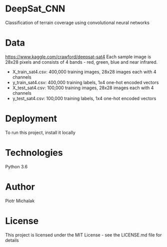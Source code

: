 # DeepSat_CNN
Classification of terrain coverage using convolutional neural networks

# Data
https://www.kaggle.com/crawford/deepsat-sat4
Each sample image is 28x28 pixels and consists of 4 bands - red, green, blue and near infrared.
- X_train_sat4.csv: 400,000 training images, 28x28 images each with 4 channels
- y_train_sat4.csv: 400,000 training labels, 1x4 one-hot encoded vectors
- X_test_sat4.csv: 100,000 training images, 28x28 images each with 4 channels
- y_test_sat4.csv: 100,000 training labels, 1x4 one-hot encoded vectors

# Deployment
To run this project, install it locally

# Technologies
Python 3.6

# Author
Piotr Michalak

# License
This project is licensed under the MIT License - see the LICENSE.md file for details
